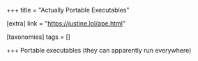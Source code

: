 +++
title = "Actually Portable Executables"

[extra]
link = "https://justine.lol/ape.html"

[taxonomies]
tags = []

+++
Portable executables (they can apparently run everywhere)
